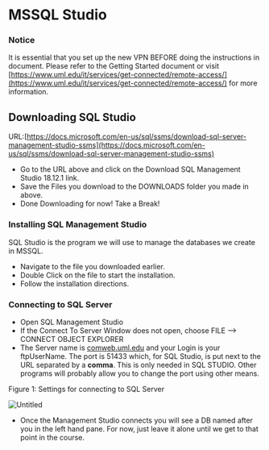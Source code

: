 # MSSQL Studio

### Notice

It is essential that you set up the new VPN BEFORE doing the instructions in document. Please refer to the Getting Started document or visit [https://www.uml.edu/it/services/get-connected/remote-access/](https://www.uml.edu/it/services/get-connected/remote-access/) for more information.

## Downloading SQL Studio

URL:[https://docs.microsoft.com/en-us/sql/ssms/download-sql-server-management-studio-ssms](https://docs.microsoft.com/en-us/sql/ssms/download-sql-server-management-studio-ssms)

* Go to the URL above and click on the Download SQL Management Studio 18.12.1 link.
* Save the Files you download to the DOWNLOADS folder you made in above.
* Done Downloading for now! Take a Break!

### Installing SQL Management Studio

SQL Studio is the program we will use to manage the databases we create in MSSQL.

* Navigate to the file you downloaded earlier.
* Double Click on the file to start the installation.
* Follow the installation directions.

### Connecting to SQL Server

* Open SQL Management Studio
* If the Connect To Server Window does not open, choose FILE —> CONNECT OBJECT EXPLORER
* The Server name is [comweb.uml.edu](http://comweb.uml.edu) and your Login is your ftpUserName. The port is 51433 which, for SQL Studio, is put next to the URL separated by a **comma**. This is only needed in SQL STUDIO. Other programs will probably allow you to change the port using other means.

Figure 1: Settings for connecting to SQL Server

![Untitled](https://s3-us-west-2.amazonaws.com/secure.notion-static.com/33764043-8d28-4a24-9987-f366a041f6fe/Untitled.png)

* Once the Management Studio connects you will see a DB named after you in the left hand pane. For now, just leave it alone until we get to that point in the course.
